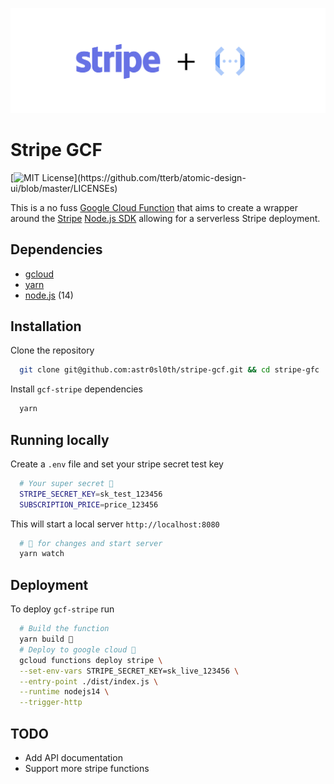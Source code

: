 <p align="center">
    <img src="https://github.com/astr0sl0th/stripe-gcf/raw/master/stripe-gcp-header.png" alt="Stripe Google Cloud Function">
</p>

# Stripe GCF

[![MIT License](https://img.shields.io/apm/l/atomic-design-ui.svg?)](https://github.com/tterb/atomic-design-ui/blob/master/LICENSEs)

This is a no fuss [Google Cloud Function](https://cloud.google.com/functions/) that aims to create a wrapper around the [Stripe](https://stripe.com/) [Node.js SDK](https://github.com/stripe/stripe-node) allowing for a serverless Stripe deployment.

## Dependencies

- [gcloud](https://cloud.google.com/sdk/docs/install)
- [yarn](https://yarnpkg.com/)
- [node.js](https://nodejs.org/en/) (14)

## Installation

Clone the repository

```bash
  git clone git@github.com:astr0sl0th/stripe-gcf.git && cd stripe-gfc
```

Install `gcf-stripe` dependencies

```bash
  yarn
```

## Running locally

Create a `.env` file and set your stripe secret test key

```bash
  # Your super secret 🔑
  STRIPE_SECRET_KEY=sk_test_123456
  SUBSCRIPTION_PRICE=price_123456
```

This will start a local server `http://localhost:8080`

```bash
  # 👀 for changes and start server
  yarn watch
```

## Deployment

To deploy `gcf-stripe` run

```bash
  # Build the function
  yarn build 🔧
  # Deploy to google cloud 🚀
  gcloud functions deploy stripe \
  --set-env-vars STRIPE_SECRET_KEY=sk_live_123456 \
  --entry-point ./dist/index.js \
  --runtime nodejs14 \
  --trigger-http
```

## TODO

- Add API documentation
- Support more stripe functions
